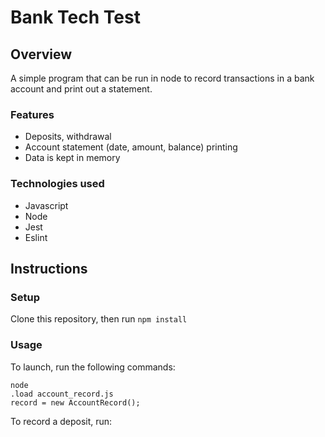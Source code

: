 # Bank Tech Test

## Overview

A simple program that can be run in node to record transactions in a bank account and print out a statement.

### Features

* Deposits, withdrawal
* Account statement (date, amount, balance) printing
* Data is kept in memory

### Technologies used
* Javascript
* Node
* Jest
* Eslint

## Instructions

### Setup
Clone this repository, then run `npm install`

### Usage
To launch, run the following commands:
```
node
.load account_record.js
record = new AccountRecord();
```

To record a deposit, run:
```
```